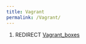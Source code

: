 ```yaml
---
title: Vagrant
permalink: /Vagrant/
---
```


1.  REDIRECT [Vagrant_boxes](/Vagrant_boxes "wikilink")

